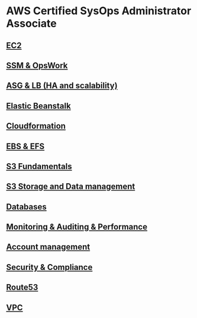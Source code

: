 # AWS Certified SysOps Administrator Associate

## [EC2](sections/ec2.md)

## [SSM & OpsWork](sections/ssm_and_opswork.md)

## [ASG & LB (HA and scalability)](sections/ha_and_scalability.md)

## [Elastic Beanstalk](sections/elastic_beanstalk.md)

## [Cloudformation](sections/cloudformation.md)

## [EBS & EFS](sections/ebs_and_efs.md)

## [S3 Fundamentals](sections/s3.md)

## [S3 Storage and Data management](sections/s3_management.md)

## [Databases](sections/databases.md)

## [Monitoring & Auditing & Performance](sections/monitor_audit_performance.md)

## [Account management](sections/account_management.md)

## [Security & Compliance](sections/security_and_compliance.md)

## [Route53](sections/route53.md)

## [VPC](sections/vpc.md)